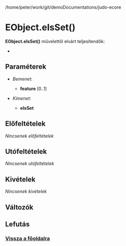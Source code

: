 
/home/peter/work/git/demoDocumentations/judo-ecore


# EObject.eIsSet()
**EObject.eIsSet()** művelettől elvárt teljesítendők:

- 

##  Paraméterek
- *Bemenet*:
  - **feature** [0..1] 

- *Kimenet*:
  - **eIsSet**  

##  Előfeltételek

*Nincsenek előfeltételek*


##  Utófeltételek

*Nincsenek utófeltételek*

##  Kivételek

*Nincsenek kivételek*


##  Változók

##  Lefutás

###  [Vissza a főoldalra](./../../index.md)

